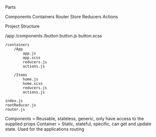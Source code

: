 Parts

Components
Containers
Router 
Store
Reducers
Actions


Project Structure

/app
	/components
		/button
			button.js
			button.scss

	/containers
		/App
			app.js
			app.scss
			reducers.js
			actions.js

		/Items
			home.js
			home.scss
			reducers.js
			actions.js

	index.js
	rootReducer.js
	router.js

Components = Reusable, stateless, generic, only have access to the supplied props
Container = Static, stateful, specific, can get and update state. Used for the applications routing